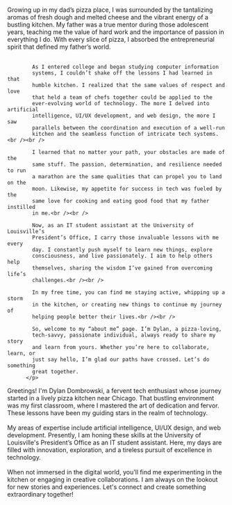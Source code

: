 <p>
            <br />
            Growing up in my dad’s pizza place, I was surrounded by the
            tantalizing aromas of fresh dough and melted cheese and the vibrant
            energy of a bustling kitchen. My father was a true mentor during
            those adolescent years, teaching me the value of hard work and the
            importance of passion in everything I do. With every slice of pizza,
            I absorbed the entrepreneurial spirit that defined my father’s
            world.<br /><br />

            As I entered college and began studying computer information
            systems, I couldn’t shake off the lessons I had learned in that
            humble kitchen. I realized that the same values of respect and love
            that held a team of chefs together could be applied to the
            ever-evolving world of technology. The more I delved into artificial
            intelligence, UI/UX development, and web design, the more I saw
            parallels between the coordination and execution of a well-run
            kitchen and the seamless function of intricate tech systems.<br /><br />

            I learned that no matter your path, your obstacles are made of the
            same stuff. The passion, determination, and resilience needed to run
            a marathon are the same qualities that can propel you to land on the
            moon. Likewise, my appetite for success in tech was fueled by the
            same love for cooking and eating good food that my father instilled
            in me.<br /><br />

            Now, as an IT student assistant at the University of Louisville’s
            President’s Office, I carry those invaluable lessons with me every
            day. I constantly push myself to learn new things, explore
            consciousness, and live passionately. I aim to help others help
            themselves, sharing the wisdom I’ve gained from overcoming life’s
            challenges.<br /><br />

            In my free time, you can find me staying active, whipping up a storm
            in the kitchen, or creating new things to continue my journey of
            helping people better their lives.<br /><br />

            So, welcome to my “about me” page. I’m Dylan, a pizza-loving,
            tech-savvy, passionate individual, always ready to share my story
            and learn from yours. Whether you’re here to collaborate, learn, or
            just say hello, I’m glad our paths have crossed. Let’s do something
            great together.
          </p>

Greetings! I'm Dylan Dombrowski, a fervent tech enthusiast whose journey started in a lively pizza kitchen near Chicago. That bustling environment was my first classroom, where I mastered the art of dedication and fervor. These lessons have been my guiding stars in the realm of technology.
<br /><br />
My areas of expertise include artificial intelligence, UI/UX design, and web development. Presently, I am honing these skills at the University of Louisville's President’s Office as an IT student assistant. Here, my days are filled with innovation, exploration, and a tireless pursuit of excellence in technology.
<br /><br />
When not immersed in the digital world, you'll find me experimenting in the kitchen or engaging in creative collaborations. I am always on the lookout for new stories and experiences. Let's connect and create something extraordinary together!

